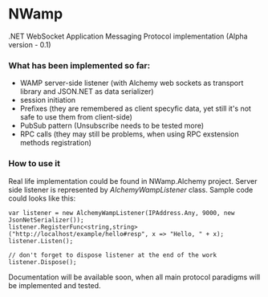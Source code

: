 NWamp
=====

.NET WebSocket Application Messaging Protocol implementation (Alpha version - 0.1)

### What has been implemented so far:
 - WAMP server-side listener (with Alchemy web sockets as transport library and JSON.NET as data serializer)
 - session initiation
 - Prefixes (they are remembered as client specyfic data, yet still it's not safe to use them from client-side)
 - PubSub pattern (Unsubscribe needs to be tested more)
 - RPC calls (they may still be problems, when using RPC exstension methods registration)
 
### How to use it

Real life implementation could be found in NWamp.Alchemy project. Server side listener is represented by *AlchemyWampListener* class. Sample code could looks like this:

	var listener = new AlchemyWampListener(IPAddress.Any, 9000, new JsonNetSerializer());
	listener.RegisterFunc<string,string>("http://localhost/example/hello#resp", x => "Hello, " + x);
    listener.Listen();
	
	// don't forget to dispose listener at the end of the work
	listener.Dispose();
	
Documentation will be available soon, when all main protocol paradigms will be implemented and tested.